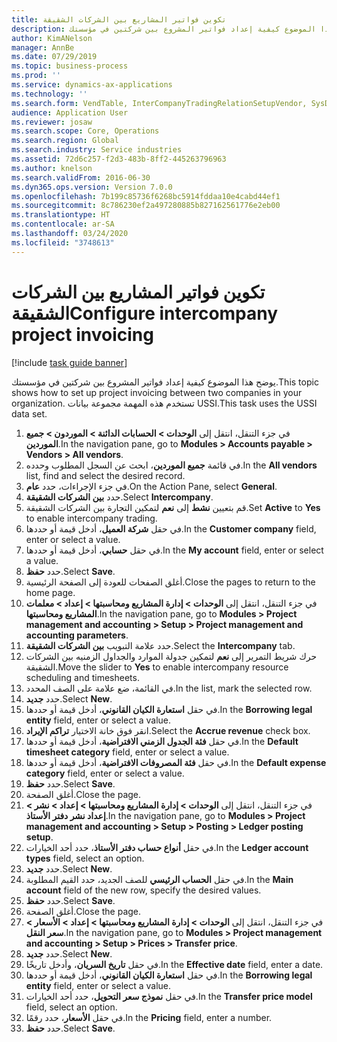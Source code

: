```yaml
---
title: تكوين فواتير المشاريع بين الشركات الشقيقة
description: يوضح هذا الموضوع كيفية إعداد فواتير المشروع بين شركتين في مؤسستك.
author: KimANelson
manager: AnnBe
ms.date: 07/29/2019
ms.topic: business-process
ms.prod: ''
ms.service: dynamics-ax-applications
ms.technology: ''
ms.search.form: VendTable, InterCompanyTradingRelationSetupVendor, SysDataAreaSelectLookup, ProjParameters, ProjPosting, ProjTransferPrice
audience: Application User
ms.reviewer: josaw
ms.search.scope: Core, Operations
ms.search.region: Global
ms.search.industry: Service industries
ms.assetid: 72d6c257-f2d3-483b-8ff2-445263796963
ms.author: knelson
ms.search.validFrom: 2016-06-30
ms.dyn365.ops.version: Version 7.0.0
ms.openlocfilehash: 7b199c85736f6268bc5914fddaa10e4cabd44ef1
ms.sourcegitcommit: 8c786230ef2a497280885b827162561776e2eb00
ms.translationtype: HT
ms.contentlocale: ar-SA
ms.lasthandoff: 03/24/2020
ms.locfileid: "3748613"
---
```

# <a name="configure-intercompany-project-invoicing"></a><span data-ttu-id="5a3a0-103">تكوين فواتير المشاريع بين الشركات الشقيقة</span><span class="sxs-lookup"><span data-stu-id="5a3a0-103">Configure intercompany project invoicing</span></span>

[!include [task guide banner](../../includes/task-guide-banner.md)]

<span data-ttu-id="5a3a0-104">يوضح هذا الموضوع كيفية إعداد فواتير المشروع بين شركتين في مؤسستك.</span><span class="sxs-lookup"><span data-stu-id="5a3a0-104">This topic shows how to set up project invoicing between two companies in your organization.</span></span> <span data-ttu-id="5a3a0-105">تستخدم هذه المهمة مجموعة بيانات USSI.</span><span class="sxs-lookup"><span data-stu-id="5a3a0-105">This task uses the USSI data set.</span></span>

1. <span data-ttu-id="5a3a0-106">في جزء التنقل، انتقل إلى **الوحدات > الحسابات الدائنة > الموردون > جميع الموردين**.</span><span class="sxs-lookup"><span data-stu-id="5a3a0-106">In the navigation pane, go to **Modules > Accounts payable > Vendors > All vendors**.</span></span>
2. <span data-ttu-id="5a3a0-107">في قائمة **جميع الموردين**، ابحث عن السجل المطلوب وحدده.</span><span class="sxs-lookup"><span data-stu-id="5a3a0-107">In the **All vendors** list, find and select the desired record.</span></span>
3. <span data-ttu-id="5a3a0-108">في جزء الإجراءات، حدد **عام**.</span><span class="sxs-lookup"><span data-stu-id="5a3a0-108">On the Action Pane, select **General**.</span></span>
4. <span data-ttu-id="5a3a0-109">حدد **بين الشركات الشقيقة**.</span><span class="sxs-lookup"><span data-stu-id="5a3a0-109">Select **Intercompany**.</span></span>
5. <span data-ttu-id="5a3a0-110">قم بتعيين **نشط** إلى **نعم** لتمكين التجارة بين الشركات الشقيقة.</span><span class="sxs-lookup"><span data-stu-id="5a3a0-110">Set **Active** to **Yes** to enable intercompany trading.</span></span>
6. <span data-ttu-id="5a3a0-111">في حقل **شركة العميل**، أدخل قيمة أو حددها.</span><span class="sxs-lookup"><span data-stu-id="5a3a0-111">In the **Customer company** field, enter or select a value.</span></span>
7. <span data-ttu-id="5a3a0-112">في حقل **حسابي**، أدخل قيمة أو حددها.</span><span class="sxs-lookup"><span data-stu-id="5a3a0-112">In the **My account** field, enter or select a value.</span></span>
8. <span data-ttu-id="5a3a0-113">حدد **حفظ**.</span><span class="sxs-lookup"><span data-stu-id="5a3a0-113">Select **Save**.</span></span>
9. <span data-ttu-id="5a3a0-114">أغلق الصفحات للعودة إلى الصفحة الرئيسية.</span><span class="sxs-lookup"><span data-stu-id="5a3a0-114">Close the pages to return to the home page.</span></span>
10. <span data-ttu-id="5a3a0-115">في جزء التنقل، انتقل إلى **الوحدات > إدارة المشاريع ومحاسبتها > إعداد > معلمات المشاريع ومحاسبتها**.</span><span class="sxs-lookup"><span data-stu-id="5a3a0-115">In the navigation pane, go to **Modules > Project management and accounting > Setup > Project management and accounting parameters**.</span></span>
11. <span data-ttu-id="5a3a0-116">حدد علامة التبويب **بين الشركات الشقيقة**.</span><span class="sxs-lookup"><span data-stu-id="5a3a0-116">Select the **Intercompany** tab.</span></span>
12. <span data-ttu-id="5a3a0-117">حرك شريط التمرير إلى **نعم** لتمكين جدولة الموارد والجداول الزمنيه بين الشركات الشقيقة.</span><span class="sxs-lookup"><span data-stu-id="5a3a0-117">Move the slider to **Yes** to enable intercompany resource scheduling and timesheets.</span></span>
13. <span data-ttu-id="5a3a0-118">في القائمة، ضع علامة على الصف المحدد.</span><span class="sxs-lookup"><span data-stu-id="5a3a0-118">In the list, mark the selected row.</span></span>
14. <span data-ttu-id="5a3a0-119">حدد **جديد**.</span><span class="sxs-lookup"><span data-stu-id="5a3a0-119">Select **New**.</span></span>
15. <span data-ttu-id="5a3a0-120">في حقل **استعارة الكيان القانوني**، أدخل قيمة أو حددها.</span><span class="sxs-lookup"><span data-stu-id="5a3a0-120">In the **Borrowing legal entity** field, enter or select a value.</span></span>
16. <span data-ttu-id="5a3a0-121">انقر فوق خانة الاختيار **تراكم الإيراد**.</span><span class="sxs-lookup"><span data-stu-id="5a3a0-121">Select the **Accrue revenue** check box.</span></span>
17. <span data-ttu-id="5a3a0-122">في حقل **فئة الجدول الزمني الافتراضية**، أدخل قيمة أو حددها.</span><span class="sxs-lookup"><span data-stu-id="5a3a0-122">In the **Default timesheet category** field, enter or select a value.</span></span>
18. <span data-ttu-id="5a3a0-123">في حقل **فئة المصروفات الافتراضية**، أدخل قيمة أو حددها.</span><span class="sxs-lookup"><span data-stu-id="5a3a0-123">In the **Default expense category** field, enter or select a value.</span></span>
19. <span data-ttu-id="5a3a0-124">حدد **حفظ**.</span><span class="sxs-lookup"><span data-stu-id="5a3a0-124">Select **Save**.</span></span>
20. <span data-ttu-id="5a3a0-125">أغلق الصفحة.</span><span class="sxs-lookup"><span data-stu-id="5a3a0-125">Close the page.</span></span>
21. <span data-ttu-id="5a3a0-126">في جزء التنقل، انتقل إلى **الوحدات > إدارة المشاريع ومحاسبتها > إعداد > نشر > إعداد نشر دفتر الأستاذ**.</span><span class="sxs-lookup"><span data-stu-id="5a3a0-126">In the navigation pane, go to **Modules > Project management and accounting > Setup > Posting > Ledger posting setup**.</span></span>
22. <span data-ttu-id="5a3a0-127">في حقل **أنواع حساب دفتر الأستاذ**، حدد أحد الخيارات.</span><span class="sxs-lookup"><span data-stu-id="5a3a0-127">In the **Ledger account types** field, select an option.</span></span>
23. <span data-ttu-id="5a3a0-128">حدد **جديد**.</span><span class="sxs-lookup"><span data-stu-id="5a3a0-128">Select **New**.</span></span>
24. <span data-ttu-id="5a3a0-129">في حقل **الحساب الرئيسي** للصف الجديد، حدد القيم المطلوبة.</span><span class="sxs-lookup"><span data-stu-id="5a3a0-129">In the **Main account** field of the new row, specify the desired values.</span></span>
25. <span data-ttu-id="5a3a0-130">حدد **حفظ**.</span><span class="sxs-lookup"><span data-stu-id="5a3a0-130">Select **Save**.</span></span>
26. <span data-ttu-id="5a3a0-131">أغلق الصفحة.</span><span class="sxs-lookup"><span data-stu-id="5a3a0-131">Close the page.</span></span>
27. <span data-ttu-id="5a3a0-132">في جزء التنقل، انتقل إلى **الوحدات > إدارة المشاريع ومحاسبتها > إعداد > الأسعار > سعر النقل**.</span><span class="sxs-lookup"><span data-stu-id="5a3a0-132">In the navigation pane, go to **Modules > Project management and accounting > Setup > Prices > Transfer price**.</span></span>
28. <span data-ttu-id="5a3a0-133">حدد **جديد**.</span><span class="sxs-lookup"><span data-stu-id="5a3a0-133">Select **New**.</span></span>
29. <span data-ttu-id="5a3a0-134">في حقل **تاريخ السريان**، وأدخل تاريخًا.</span><span class="sxs-lookup"><span data-stu-id="5a3a0-134">In the **Effective date** field, enter a date.</span></span>
30. <span data-ttu-id="5a3a0-135">في حقل **استعارة الكيان القانوني**، أدخل قيمة أو حددها.</span><span class="sxs-lookup"><span data-stu-id="5a3a0-135">In the **Borrowing legal entity** field, enter or select a value.</span></span>
31. <span data-ttu-id="5a3a0-136">في حقل **نموذج سعر التحويل**، حدد أحد الخيارات.</span><span class="sxs-lookup"><span data-stu-id="5a3a0-136">In the **Transfer price model** field, select an option.</span></span>
32. <span data-ttu-id="5a3a0-137">في حقل **الأسعار**، حدد رقمًا.</span><span class="sxs-lookup"><span data-stu-id="5a3a0-137">In the **Pricing** field, enter a number.</span></span>
33. <span data-ttu-id="5a3a0-138">حدد **حفظ**.</span><span class="sxs-lookup"><span data-stu-id="5a3a0-138">Select **Save**.</span></span>

